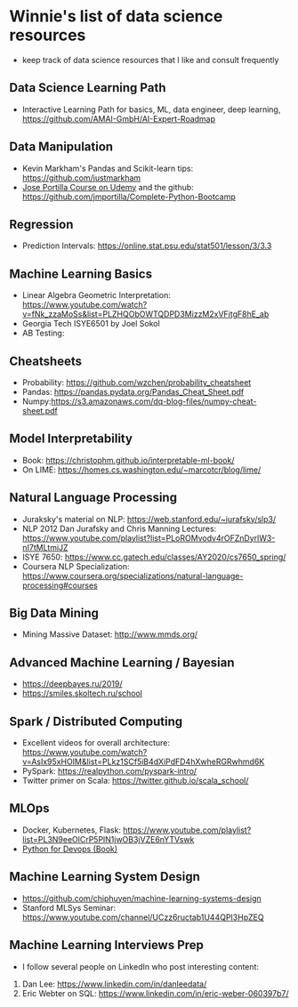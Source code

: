 # Winnie's list of data science resources
- keep track of data science resources that I like and consult frequently

## Data Science Learning Path
- Interactive Learning Path for basics, ML, data engineer, deep learning, https://github.com/AMAI-GmbH/AI-Expert-Roadmap

## Data Manipulation
- Kevin Markham's Pandas and Scikit-learn tips: https://github.com/justmarkham
- [Jose Portilla Course on Udemy](https://www.udemy.com/course/complete-python-bootcamp/) and the github: https://github.com/jmportilla/Complete-Python-Bootcamp

## Regression
- Prediction Intervals: https://online.stat.psu.edu/stat501/lesson/3/3.3

## Machine Learning Basics
- Linear Algebra Geometric Interpretation: https://www.youtube.com/watch?v=fNk_zzaMoSs&list=PLZHQObOWTQDPD3MizzM2xVFitgF8hE_ab
- Georgia Tech ISYE6501 by Joel Sokol 
- AB Testing:

## Cheatsheets
- Probability: https://github.com/wzchen/probability_cheatsheet
- Pandas: https://pandas.pydata.org/Pandas_Cheat_Sheet.pdf
- Numpy:https://s3.amazonaws.com/dq-blog-files/numpy-cheat-sheet.pdf

## Model Interpretability
- Book: https://christophm.github.io/interpretable-ml-book/
- On LIME: https://homes.cs.washington.edu/~marcotcr/blog/lime/

## Natural Language Processing
- Juraksky's material on NLP: https://web.stanford.edu/~jurafsky/slp3/ 
- NLP 2012 Dan Jurafsky and Chris Manning Lectures: https://www.youtube.com/playlist?list=PLoROMvodv4rOFZnDyrlW3-nI7tMLtmiJZ
- ISYE 7650: https://www.cc.gatech.edu/classes/AY2020/cs7650_spring/
- Coursera NLP Specialization: https://www.coursera.org/specializations/natural-language-processing#courses

## Big Data Mining
- Mining Massive Dataset: http://www.mmds.org/

## Advanced Machine Learning / Bayesian
- https://deepbayes.ru/2019/
- https://smiles.skoltech.ru/school


## Spark / Distributed Computing
- Excellent videos for overall architecture: https://www.youtube.com/watch?v=AsIx95xHOIM&list=PLkz1SCf5iB4dXiPdFD4hXwheRGRwhmd6K
- PySpark: https://realpython.com/pyspark-intro/
- Twitter primer on Scala: https://twitter.github.io/scala_school/

## MLOps
- Docker, Kubernetes, Flask: https://www.youtube.com/playlist?list=PL3N9eeOlCrP5PlN1jwOB3jVZE6nYTVswk
- [Python for Devops (Book)](https://www.oreilly.com/library/view/python-for-devops/9781492057680/)

## Machine Learning System Design
- https://github.com/chiphuyen/machine-learning-systems-design
- Stanford MLSys Seminar: https://www.youtube.com/channel/UCzz6ructab1U44QPI3HpZEQ

## Machine Learning Interviews Prep
- I follow several people on LinkedIn who post interesting content:
1. Dan Lee: https://www.linkedin.com/in/danleedata/
2. Eric Webter on SQL: https://www.linkedin.com/in/eric-weber-060397b7/

